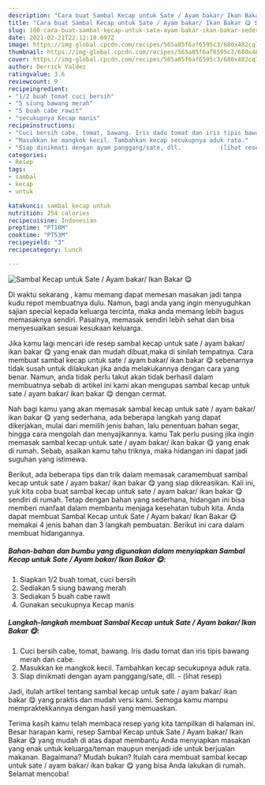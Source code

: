 ```yaml
---
description: "Cara buat Sambal Kecap untuk Sate / Ayam bakar/ Ikan Bakar 😋 Sederhana Untuk Jualan"
title: "Cara buat Sambal Kecap untuk Sate / Ayam bakar/ Ikan Bakar 😋 Sederhana Untuk Jualan"
slug: 100-cara-buat-sambal-kecap-untuk-sate-ayam-bakar-ikan-bakar-sederhana-untuk-jualan
date: 2021-02-21T22:12:18.697Z
image: https://img-global.cpcdn.com/recipes/565a85f6af6595c3/680x482cq70/sambal-kecap-untuk-sate-ayam-bakar-ikan-bakar-😋-foto-resep-utama.jpg
thumbnail: https://img-global.cpcdn.com/recipes/565a85f6af6595c3/680x482cq70/sambal-kecap-untuk-sate-ayam-bakar-ikan-bakar-😋-foto-resep-utama.jpg
cover: https://img-global.cpcdn.com/recipes/565a85f6af6595c3/680x482cq70/sambal-kecap-untuk-sate-ayam-bakar-ikan-bakar-😋-foto-resep-utama.jpg
author: Derrick Valdez
ratingvalue: 3.6
reviewcount: 9
recipeingredient:
- "1/2 buah tomat cuci bersih"
- "5 siung bawang merah"
- "5 buah cabe rawit"
- "secukupnya Kecap manis"
recipeinstructions:
- "Cuci bersih cabe, tomat, bawang. Iris dadu tomat dan iris tipis bawang merah dan cabe."
- "Masukkan ke mangkok kecil. Tambahkan kecap secukupnya aduk rata."
- "Siap dinikmati dengan ayam panggang/sate, dll.           (lihat resep)"
categories:
- Resep
tags:
- sambal
- kecap
- untuk

katakunci: sambal kecap untuk 
nutrition: 254 calories
recipecuisine: Indonesian
preptime: "PT18M"
cooktime: "PT53M"
recipeyield: "3"
recipecategory: Lunch

---
```



![Sambal Kecap untuk Sate / Ayam bakar/ Ikan Bakar 😋](https://img-global.cpcdn.com/recipes/565a85f6af6595c3/680x482cq70/sambal-kecap-untuk-sate-ayam-bakar-ikan-bakar-😋-foto-resep-utama.jpg)

Di waktu  sekarang , kamu memang dapat memesan masakan jadi tanpa kudu repot membuatnya dulu. Namun, bagi anda yang ingin menyuguhkan sajian special kepada keluarga tercinta, maka anda memang lebih bagus memasaknya sendiri. Pasalnya, memasak sendiri lebih sehat dan bisa menyesuaikan sesuai kesukaan keluarga.

Jika kamu lagi mencari ide resep sambal kecap untuk sate / ayam bakar/ ikan bakar 😋 yang enak dan mudah dibuat,maka di sinilah tempatnya. Cara membuat sambal kecap untuk sate / ayam bakar/ ikan bakar 😋  sebenarnya tidak susah untuk dilakukan jika anda melakukannya dengan cara yang benar. Namun, anda tidak perlu takut akan tidak berhasil dalam membuatnya 
sebab di artikel ini kami akan mengupas sambal kecap untuk sate / ayam bakar/ ikan bakar 😋 dengan cermat.  



Nah bagi kamu yang akan memasak sambal kecap untuk sate / ayam bakar/ ikan bakar 😋 yang sederhana, ada beberapa langkah yang dapat dikerjakan, mulai dari memilih jenis bahan, lalu penentuan bahan segar, hingga cara mengolah dan menyajikannya. kamu Tak perlu pusing jika ingin memasak sambal kecap untuk sate / ayam bakar/ ikan bakar 😋 yang enak di rumah. Sebab, asalkan kamu  tahu triknya, maka hidangan ini dapat jadi suguhan yang istimewa.

Berikut, ada beberapa tips dan trik dalam memasak caramembuat sambal kecap untuk sate / ayam bakar/ ikan bakar 😋 yang siap dikreasikan. Kali ini, yuk kita coba buat sambal kecap untuk sate / ayam bakar/ ikan bakar 😋 sendiri di rumah. Tetap dengan bahan yang sederhana, hidangan ini bisa memberi manfaat dalam membantu menjaga kesehatan tubuh kita. Anda dapat membuat Sambal Kecap untuk Sate / Ayam bakar/ Ikan Bakar 😋 memakai 4 jenis bahan dan 3 langkah pembuatan. Berikut ini cara dalam membuat hidangannya.

<!--inarticleads1-->

##### Bahan-bahan dan bumbu yang digunakan dalam menyiapkan Sambal Kecap untuk Sate / Ayam bakar/ Ikan Bakar 😋:

1. Siapkan 1/2 buah tomat, cuci bersih
1. Sediakan 5 siung bawang merah
1. Sediakan 5 buah cabe rawit
1. Gunakan secukupnya Kecap manis




<!--inarticleads2-->

##### Langkah-langkah membuat Sambal Kecap untuk Sate / Ayam bakar/ Ikan Bakar 😋:

1. Cuci bersih cabe, tomat, bawang. Iris dadu tomat dan iris tipis bawang merah dan cabe.
1. Masukkan ke mangkok kecil. Tambahkan kecap secukupnya aduk rata.
1. Siap dinikmati dengan ayam panggang/sate, dll. -           (lihat resep)




Jadi, itulah artikel tentang  sambal kecap untuk sate / ayam bakar/ ikan bakar 😋  yang praktis dan mudah versi kami. Semoga kamu mampu mempraktekkannya dengan hasil yang memuaskan. 

Terima kasih kamu telah membaca resep yang kita tampilkan di halaman ini. Besar harapan kami, resep  Sambal Kecap untuk Sate / Ayam bakar/ Ikan Bakar 😋 yang mudah di atas dapat membantu Anda menyiapkan masakan yang enak untuk keluarga/teman maupun menjadi ide untuk berjualan makanan. Bagaimana? Mudah bukan? Itulah cara membuat sambal kecap untuk sate / ayam bakar/ ikan bakar 😋 yang bisa Anda lakukan di rumah. Selamat mencoba!

